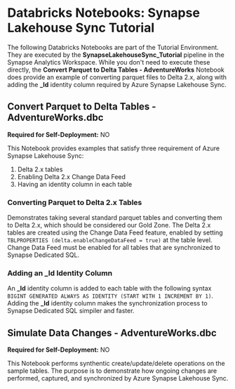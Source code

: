 # Databricks Notebooks: Synapse Lakehouse Sync Tutorial

The following Databricks Notebooks are part of the Tutorial Environment. They are executed by the **SynapseLakehouseSync_Tutorial** pipeline in the Synapse Analytics Workspace. While you don't need to execute these directly, the **Convert Parquet to Delta Tables - AdventureWorks** Notebook does provide an example of converting parquet files to Delta 2.x, along with adding the **_Id** identity column required by Azure Synapse Lakehouse Sync.

## Convert Parquet to Delta Tables - AdventureWorks.dbc

**Required for Self-Deployment:** NO

This Notebook provides examples that satisfy three requirement of Azure Synapse Lakehouse Sync:

1. Delta 2.x tables
1. Enabling Delta 2.x Change Data Feed
1. Having an identity column in each table

### Converting Parquet to Delta 2.x Tables
Demonstrates taking several standard parquet tables and converting them to Delta 2.x, which should be considered our Gold Zone. The Delta 2.x tables are created using the Change Data Feed feature, enabled by setting ```TBLPROPERTIES (delta.enableChangeDataFeed = true)``` at the table level. Change Data Feed must be enabled for all tables that are synchronized to Synapse Dedicated SQL.

### Adding an _Id Identity Column
An **_Id** identity column is added to each table with the following syntax ```BIGINT GENERATED ALWAYS AS IDENTITY (START WITH 1 INCREMENT BY 1)```. Adding the **_Id** identity column makes the synchronization process to Synapse Dedicated SQL simpiler and faster.

## Simulate Data Changes - AdventureWorks.dbc

**Required for Self-Deployment:** NO

This Notebook performs synthentic create/update/delete operations on the sample tables. The purpose is to demonstrate how ongoing changes are performed, captured, and synchronized by Azure Synapse Lakehouse Sync.
